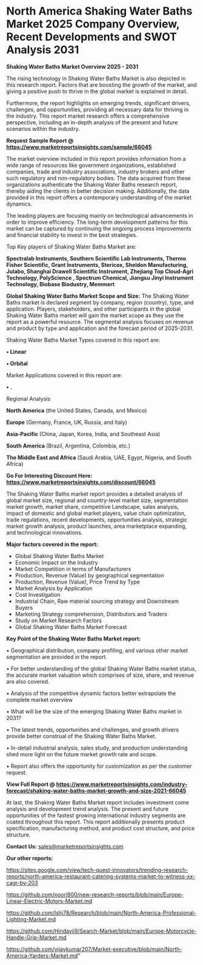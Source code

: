 # North America Shaking Water Baths Market 2025 Company Overview, Recent Developments and SWOT Analysis 2031

<Strong> Shaking Water Baths Market Overview 2025 - 2031</strong>

The rising technology in Shaking Water Baths Market is also depicted in this research report. Factors that are boosting the growth of the market, and giving a positive push to thrive in the global market is explained in detail.

Furthermore, the report highlights on emerging trends, significant drivers, challenges, and opportunities, providing all necessary data for thriving in the industry. This report market research offers a comprehensive perspective, including an in-depth analysis of the present and future scenarios within the industry.

<strong>Request Sample Report @ <a href=https://www.marketreportsinsights.com/sample/66045>https://www.marketreportsinsights.com/sample/66045</a></strong>

The market overview included in this report provides information from a wide range of resources like government organizations, established companies, trade and industry associations, industry brokers and other such regulatory and non-regulatory bodies. The data acquired from these organizations authenticate the Shaking Water Baths research report, thereby aiding the clients in better decision making. Additionally, the data provided in this report offers a contemporary understanding of the market dynamics.

The leading players are focusing mainly on technological advancements in order to improve efficiency. The long-term development patterns for this market can be captured by continuing the ongoing process improvements and financial stability to invest in the best strategies.

Top Key players of Shaking Water Baths Market are:

<strong>Spectralab Instruments, Southern Scientific Lab Instruments, Thermo Fisher Scientific, Grant Instruments, Stericox, Sheldon Manufacturing, Julabo, Shanghai Drawell Scientific Instrument, Zhejiang Top Cloud-Agri Technology, PolyScience , Spectrum Chemical, Jiangsu Jinyi Instrument Technology, Biobase Biodustry, Memmert</strong>

<strong><b>Global Shaking Water Baths Market Scope and Size:</b></strong>
The Shaking Water Baths market is declared segment by company, region (country), type, and application. Players, stakeholders, and other participants in the global Shaking Water Baths market will gain the market scope as they use the report as a powerful resource. The segmental analysis focuses on revenue and product by type and application and the forecast period of 2025-2031.

Shaking Water Baths Market Types covered in this report are:

<strong>• Linear

• Orbital</strong>

Market Applications covered in this report are:

<strong>• .</strong> 

Regional Analysis

<strong>North America</strong> (the United States, Canada, and Mexico)

<strong>Europe</strong> (Germany, France, UK, Russia, and Italy)

<strong>Asia-Pacific</strong> (China, Japan, Korea, India, and Southeast Asia)

<strong>South America</strong> (Brazil, Argentina, Colombia, etc.)

<strong>The Middle East and Africa</strong> (Saudi Arabia, UAE, Egypt, Nigeria, and South Africa)

<strong>Go For Interesting Discount Here: <a href=https://www.marketreportsinsights.com/discount/66045>https://www.marketreportsinsights.com/discount/66045</a></strong>

The Shaking Water Baths market report provides a detailed analysis of global market size, regional and country-level market size, segmentation market growth, market share, competitive Landscape, sales analysis, impact of domestic and global market players, value chain optimization, trade regulations, recent developments, opportunities analysis, strategic market growth analysis, product launches, area marketplace expanding, and technological innovations.

<strong><b>Major factors covered in the report:</b></strong>
<ul>
  <li>Global Shaking Water Baths Market </li>
  <li>Economic Impact on the Industry</li>
  <li>Market Competition in terms of Manufacturers</li>
  <li>Production, Revenue (Value) by geographical segmentation</li>
  <li>Production, Revenue (Value), Price Trend by Type</li>
  <li>Market Analysis by Application</li>
  <li>Cost Investigation</li>
  <li>Industrial Chain, Raw material sourcing strategy and Downstream Buyers</li>
  <li>Marketing Strategy comprehension, Distributors and Traders</li>
  <li>Study on Market Research Factors</li>
  <li>Global Shaking Water Baths Market Forecast</li>
</ul>

<strong><b>Key Point of the Shaking Water Baths Market report:</b></strong>

• Geographical distribution, company profiling, and various other market segmentation are provided in the report.

• For better understanding of the global Shaking Water Baths market status, the accurate market valuation which comprises of size, share, and revenue are also covered.

• Analysis of the competitive dynamic factors better extrapolate the complete market overview

• What will be the size of the emerging Shaking Water Baths market in 2031?

• The latest trends, opportunities and challenges, and growth drivers provide better construal of the Shaking Water Baths Market.

• In-detail industrial analysis, sales study, and production understanding shed more light on the future market growth rate and scope.

• Report also offers the opportunity for customization as per the customer request.

<strong><b>View Full Report @ <a href=https://www.marketreportsinsights.com/industry-forecast/shaking-water-baths-market-growth-and-size-2021-66045>https://www.marketreportsinsights.com/industry-forecast/shaking-water-baths-market-growth-and-size-2021-66045</a></b></strong>


At last, the Shaking Water Baths Market report includes investment come analysis and development trend analysis. The present and future opportunities of the fastest growing international industry segments are coated throughout this report. This report additionally presents product specification, manufacturing method, and product cost structure, and price structure.

<strong>Contact Us:</strong>
sales@marketreportsinsights.com

<strong>Our other reports:</strong>

<a href=https://sites.google.com/view/tech-quest-innovators/trending-research-reports/north-america-restaurant-catering-systems-market-to-witness-xx-cagr-by-203>https://sites.google.com/view/tech-quest-innovators/trending-research-reports/north-america-restaurant-catering-systems-market-to-witness-xx-cagr-by-203</a>

<a href=https://github.com/noori900/new-research-reports/blob/main/Europe-Linear-Electric-Motors-Market.md>https://github.com/noori900/new-research-reports/blob/main/Europe-Linear-Electric-Motors-Market.md</a>

<a href=https://github.com/Ishi78/Research/blob/main/North-America-Professional-Lighting-Market.md>https://github.com/Ishi78/Research/blob/main/North-America-Professional-Lighting-Market.md</a>

<a href=https://github.com/Hindavii9/Search-Market/blob/main/Europe-Motorcycle-Handle-Grip-Market.md>https://github.com/Hindavii9/Search-Market/blob/main/Europe-Motorcycle-Handle-Grip-Market.md</a>

<a href=https://github.com/vijaykumar207/Market-executive/blob/main/North-America-Yarders-Market.md>https://github.com/vijaykumar207/Market-executive/blob/main/North-America-Yarders-Market.md</a>"
